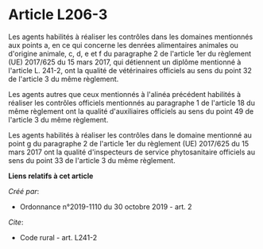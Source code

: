 # Article L206-3

Les agents habilités à réaliser les contrôles dans les domaines mentionnés aux points a, en ce qui concerne les denrées
alimentaires animales ou d'origine animale, c, d, e et f du paragraphe 2 de l'article 1er du règlement (UE) 2017/625 du 15
mars 2017, qui détiennent un diplôme mentionné à l'article L. 241-2, ont la qualité de vétérinaires officiels au sens du
point 32 de l'article 3 du même règlement. 

Les agents autres que ceux mentionnés à l'alinéa précédent habilités à réaliser les contrôles officiels mentionnés au
paragraphe 1 de l'article 18 du même règlement ont la qualité d'auxiliaires officiels au sens du point 49 de l'article 3 du
même règlement. 

Les agents habilités à réaliser les contrôles dans le domaine mentionné au point g du paragraphe 2 de l'article 1er du
règlement (UE) 2017/625 du 15 mars 2017 ont la qualité d'inspecteurs de service phytosanitaire officiels au sens du point 33
de l'article 3 du même règlement.

**Liens relatifs à cet article**

_Créé par_:

  - Ordonnance n°2019-1110 du 30 octobre 2019 - art. 2

_Cite_:

  - Code rural - art. L241-2
